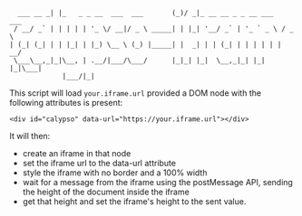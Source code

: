 ```        _                             _  __                          
  ___ __ _| |_   _ _ __  ___  ___       (_)/ _|_ __ __ _ _ __ ___   ___ 
 / __/ _` | | | | | '_ \/ __|/ _ \ _____| | |_| '__/ _` | '_ ` _ \ / _ \
| (_| (_| | | |_| | |_) \__ \ (_) |_____| |  _| | | (_| | | | | | |  __/
 \___\__,_|_|\__, | .__/|___/\___/      |_|_| |_|  \__,_|_| |_| |_|\___|
             |___/|_|                                                   
```

This script will load `your.iframe.url` provided a DOM node with the following attributes is present:

```
<div id="calypso" data-url="https://your.iframe.url"></div>
```

It will then:

- create an iframe in that node
- set the iframe url to the data-url attribute
- style the iframe with no border and a 100% width
- wait for a message from the iframe using the postMessage API, sending the height of the document inside the iframe
- get that height and set the iframe's height to the sent value.
